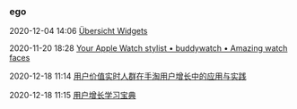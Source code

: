 ###  ego

2020-12-04 14:06 [Übersicht Widgets](http://tracesof.net/uebersicht-widgets/)

2020-11-20 18:28 [Your Apple Watch stylist • buddywatch • Amazing watch faces](https://buddywatch.app/)

2020-12-18 11:14 [用户价值实时人群在手淘用户增长中的应用与实践](https://www.atatech.org/articles/188937?spm=ata.13269325.0.0.10ce49faN6rHms)

2020-12-18 11:15 [用户增长学习宝典](https://www.atatech.org/articles/184458?spm=ata.13269325.0.0.76b549faJZyzze)



